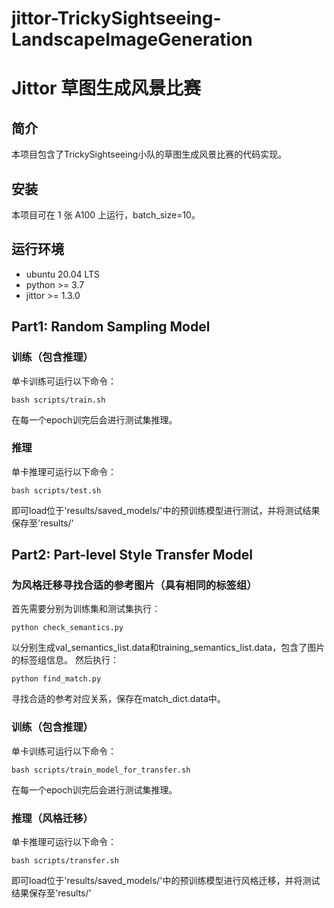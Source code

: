 # jittor-TrickySightseeing-LandscapeImageGeneration
# Jittor 草图生成风景比赛

## 简介

本项目包含了TrickySightseeing小队的草图生成风景比赛的代码实现。

## 安装 

本项目可在 1 张 A100 上运行，batch_size=10。

## 运行环境
- ubuntu 20.04 LTS
- python >= 3.7
- jittor >= 1.3.0

## Part1: Random Sampling Model

### 训练（包含推理）
单卡训练可运行以下命令：
```
bash scripts/train.sh
```
在每一个epoch训完后会进行测试集推理。

### 推理
单卡推理可运行以下命令：
```
bash scripts/test.sh
```
即可load位于'results/saved_models/'中的预训练模型进行测试，并将测试结果保存至'results/'

## Part2: Part-level Style Transfer Model

### 为风格迁移寻找合适的参考图片（具有相同的标签组）
首先需要分别为训练集和测试集执行：
```
python check_semantics.py
```
以分别生成val_semantics_list.data和training_semantics_list.data，包含了图片的标签组信息。
然后执行：
```
python find_match.py
```
寻找合适的参考对应关系，保存在match_dict.data中。

### 训练（包含推理）
单卡训练可运行以下命令：
```
bash scripts/train_model_for_transfer.sh
```
在每一个epoch训完后会进行测试集推理。

### 推理（风格迁移）
单卡推理可运行以下命令：
```
bash scripts/transfer.sh
```
即可load位于'results/saved_models/'中的预训练模型进行风格迁移，并将测试结果保存至'results/'
